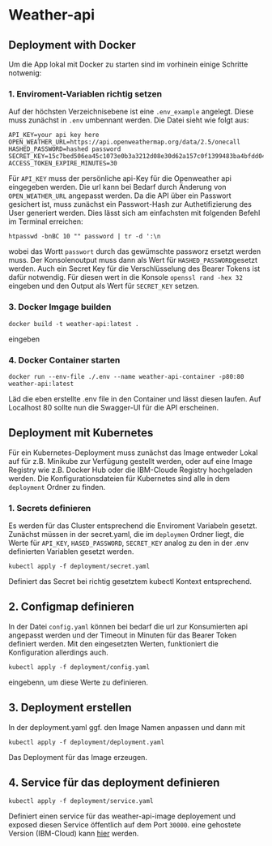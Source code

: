 # Weather-api

## Deployment with Docker

Um die App lokal mit Docker zu starten sind im vorhinein einige Schritte notwenig:
### 1. Enviroment-Variablen richtig setzen
Auf der höchsten Verzeichnisebene ist eine `.env_example` angelegt. Diese muss zunächst in `.env` umbennant werden.
Die Datei sieht wie folgt aus:

```
API_KEY=your api key here
OPEN_WEATHER_URL=https://api.openweathermap.org/data/2.5/onecall
HASHED_PASSWORD=hashed password
SECRET_KEY=15c7bed506ea45c1073e0b3a3212d08e30d62a157c0f1399483ba4bfdd04c66e
ACCESS_TOKEN_EXPIRE_MINUTES=30
```

Für `API_KEY` muss der persönliche api-Key für die Openweather api eingegeben werden. 
Die url kann bei Bedarf durch Änderung von `OPEN_WEATHER_URL` angepasst werden.
Da die API über ein Passwort gesichert ist, muss zunächst ein Passwort-Hash zur Authetifizierung des User generiert werden. Dies lässt sich am einfachsten mit folgenden Befehl im Terminal erreichen: <br>
```
htpasswd -bnBC 10 "" password | tr -d ':\n
``` 
wobei das Wortt `passwort` durch das gewümschte passworz ersetzt werden muss. Der Konsolenoutput muss dann als Wert für `HASHED_PASSWORD`gesetzt werden. 
Auch ein Secret Key für die Verschlüsselung des Bearer Tokens ist dafür notwendig. Für diesen wert in die Konsole `openssl rand -hex 32` eingeben und den Output als Wert für `SECRET_KEY` setzen. 
### 3. Docker Imgage builden
```
docker build -t weather-api:latest .
```
eingeben
### 4. Docker Container starten
```
docker run --env-file ./.env --name weather-api-container -p80:80 weather-api:latest
````
Läd die eben erstellte .env file in den Container und lässt diesen laufen.
Auf Localhost 80 sollte nun die Swagger-UI für die API erscheinen.

## Deployment mit Kubernetes
Für ein Kubernetes-Deployment muss zunächst das Image entweder Lokal auf für z.B. Minikube zur Verfügung gestellt werden, oder auf eine Image Registry wie z.B. Docker Hub oder die IBM-Cloude Registry hochgeladen werden. Die Konfigurationsdateien für Kubernetes sind alle in dem `deployment` Ordner zu finden.
### 1. Secrets definieren
 Es werden für das Cluster entsprechend die Enviroment Variabeln gesetzt. Zunächst müssen in der secret.yaml, die im `deploymen` Ordner liegt, die Werte für `API_KEY`, `HASED_PASSWORD`, `SECRET_KEY` analog zu den in der .env definierten Variablen gesetzt werden.
```
kubectl apply -f deployment/secret.yaml
```
Definiert das Secret bei richtig gesetztem kubectl Kontext entsprechend.
## 2. Configmap definieren
In der Datei `config.yaml` können bei bedarf die url zur Konsumierten api angepasst werden und der Timeout in Minuten für das Bearer Token definiert werden.
Mit den eingesetzten Werten, funktioniert die Konfiguration allerdings auch.
```
kubectl apply -f deployment/config.yaml
```
eingebenn, um diese Werte zu definieren.

## 3. Deployment erstellen
In der deployment.yaml ggf. den Image Namen anpassen und dann mit 

```
kubectl apply -f deployment/deployment.yaml 
```
Das Deployment für das Image erzeugen.

## 4. Service für das deployment definieren

```
kubectl apply -f deployment/service.yaml
```

Definiert einen service für das weather-api-image deployement und exposed diesen Service öffentlich auf dem Port `30000`.
eine gehostete Version (IBM-Cloud) kann [hier](http://weather-api.christopherlohse.de:30000/ "Title") werden.
